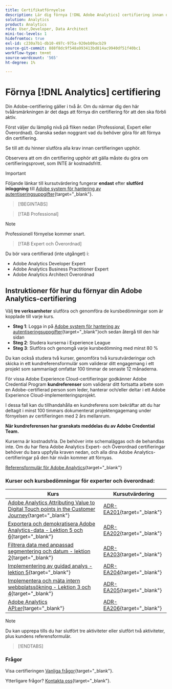 ```yaml
---
title: Certifikatförnyelse
description: Lär dig förnya [!DNL Adobe Analytics] certifiering innan den upphör att gälla.
solution: Analytics
product: Analytics
role: User,Developer, Data Architect
mini-toc-levels: 1
hidefromtoc: true
exl-id: c230a7b1-db10-497c-975a-920eb09acb29
source-git-commit: 888f8dc9f548a993413bd814ac9940df51f40bc1
workflow-type: tm+mt
source-wordcount: '565'
ht-degree: 1%

---
```


# Förnya [!DNL Analytics] certifiering

Din Adobe-certifiering gäller i två år. Om du närmar dig den här tvåårsmärkningen är det dags att förnya din certifiering för att den ska förbli aktiv.

Först väljer du lämplig nivå på fliken nedan (Professional, Expert eller Överordnad). Granska sedan noggrant vad du behöver göra för att förnya din certifiering.

Se till att du hinner slutföra alla krav innan certifieringen upphör.

Observera att om din certifiering upphör att gälla måste du göra om certifieringsprovet, som INTE är kostnadsfritt.

>[!IMPORTANT]
>
>Följande länkar till kursutvärdering fungerar **endast** efter **slutförd inloggning** till [Adobe system för hantering av autentiseringsuppgifter](https://www.certmetrics.com/adobe){target="_blank"}.

>[!BEGINTABS]

>[!TAB Professional]

>[!NOTE]
>
>Professionell förnyelse kommer snart.

>[!TAB Expert och Överordnad]

Du bör vara certifierad (inte utgånget) i:

* Adobe Analytics Developer Expert
* Adobe Analytics Business Practitioner Expert
* Adobe Analytics Architect Överordnad

## Instruktioner för hur du förnyar din Adobe Analytics-certifiering

Välj **tre verksamheter** slutföra och genomföra de kursbedömningar som är kopplade till varje kurs.

* **Steg 1**: Logga in på [Adobe system för hantering av autentiseringsuppgifter](https://www.certmetrics.com/adobe){target="_blank"}och sedan återgå till den här sidan
* **Steg 2**: Studera kurserna i Experience League
* **Steg 3**: Slutföra och genomgå varje kursbedömning med minst 80 %

Du kan också studera två kurser, genomföra två kursutvärderingar och skicka in ett kundreferensformulär som validerar ditt engagemang i ett projekt som sammanlagt omfattar 100 timmar de senaste 12 månaderna.

För vissa Adobe Experience Cloud-certifieringar godkänner Adobe Credential Program **kundreferenser** som validerar ditt fortsatta arbete som en Adobe-certifierad person som leder, hanterar och/eller deltar i ett Adobe Experience Cloud-implementeringsprojekt.

I dessa fall kan du tillhandahålla en kundreferens som bekräftar att du har deltagit i minst 100 timmars dokumenterat projektengagemang under förnyelsen av certifieringen med 2 års mellanrum.

**När kundreferensen har granskats meddelas du av Adobe Credential Team.**

Kurserna är kostnadsfria. De behöver inte schemaläggas och de behandlas inte. Om du har flera Adobe Analytics Expert- och Överordnad certifieringar behöver du bara uppfylla kraven nedan, och alla dina Adobe Analytics-certifieringar på den här nivån kommer att förnyas.

[Referensformulär för Adobe Analytics](https://www.certmetrics.com/adobe/candidate/caveon_sso_adobe.aspx?ssoLogin=true&amp;eid=ADR-EA200){target="_blank"}

### Kurser och kursbedömningar för experter och överordnad:

| Kurs | Kursutvärdering |
| ------- | ------- |
| [Adobe Analytics Attributing Value to Digital Touch points in the Customer Journey](https://experienceleague.adobe.com/?recommended=Analytics-U-1-2020.2){target="_blank"} | [ADR-EA201](https://www.certmetrics.com/adobe/candidate/caveon_sso_adobe.aspx?ssoLogin=true&amp;eid=ADR-EA201){target="_blank"} |
| [Exportera och demokratisera Adobe Analytics-data - Lektion 5 och 6](https://experienceleague.adobe.com/?recommended=Analytics-A-1-2022.1.democratizing){target="_blank"} | [ADR-EA202](https://www.certmetrics.com/adobe/candidate/caveon_sso_adobe.aspx?ssoLogin=true&amp;eid=ADR-EA202){target="_blank"} |
| [Filtrera data med anpassad segmentering och datum - lektion 2](https://experienceleague.adobe.com/?recommended=Analytics-U-1-2021.1.filterdata){target="_blank"} | [ADR-EA203](https://www.certmetrics.com/adobe/candidate/caveon_sso_adobe.aspx?ssoLogin=true&amp;eid=ADR-EA203){target="_blank"} |
| [Implementering av guidad analys - lektion 5](https://experienceleague.adobe.com/?recommended=Analytics-D-1-2019.1){target="_blank"} | [ADR-EA204](https://www.certmetrics.com/adobe/candidate/caveon_sso_adobe.aspx?ssoLogin=true&amp;eid=ADR-EA204){target="_blank"} |
| [ Implementera och mäta intern webbplatssökning - Lektion 3 och 4](https://experienceleague.adobe.com/?recommended=Analytics-U-1-2021.1.search){target="_blank"} | [ADR-EA205](https://www.certmetrics.com/adobe/candidate/caveon_sso_adobe.aspx?ssoLogin=true&amp;eid=ADR-EA205){target="_blank"} |
| [Adobe Analytics API:er](https://experienceleague.adobe.com/docs/analytics-learn/tutorials/apis/using-analysis-workspace-to-build-api-2-requests.html){target="_blank"} | [ADR-EA206](https://www.certmetrics.com/adobe/candidate/caveon_sso_adobe.aspx?ssoLogin=true&amp;eid=ADR-EA206){target="_blank"} |

>[!NOTE]
>
>Du kan upprepa tills du har slutfört tre aktiviteter eller slutfört två aktiviteter, plus kundens referensformulär.

>[!ENDTABS]

### Frågor

Visa certifieringen [Vanliga frågor](https://experienceleague.adobe.com/docs/certification/certification/faq.html){target="_blank"}.

Ytterligare frågor? [Kontakta oss](mailto:certif@adobe.com){target="_blank"}.
